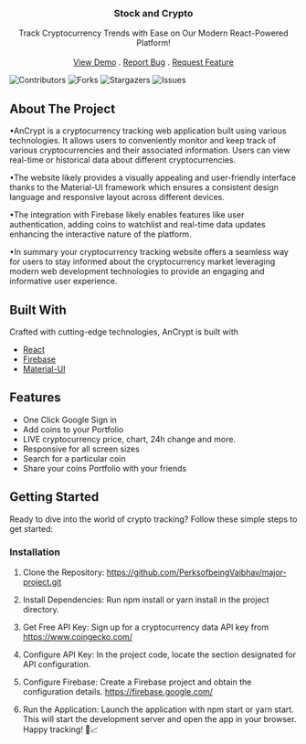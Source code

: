<br/>
<p align="center">
  <h3 align="center">Stock and Crypto</h3>

  <p align="center">
     Track Cryptocurrency Trends with Ease on Our Modern React-Powered Platform!
    <br/>
    <br/>
    <a href=" https://github.com/PerksofbeingVaibhav/major-project.git">View Demo</a>
    .
    <a href="https://github.com/PerksofbeingVaibhav/major-project/issues">Report Bug</a>
    .
    <a href="https://github.com/PerksofbeingVaibhav/major-project/issues">Request Feature</a>
  </p>
</p>

![Contributors](https://img.shields.io/github/contributors/ThisIsSahaj/AnCrypt?color=dark-green) ![Forks](https://img.shields.io/github/forks/ThisIsSahaj/AnCrypt?style=social) ![Stargazers](https://img.shields.io/github/stars/ThisIsSahaj/AnCrypt?style=social) ![Issues](https://img.shields.io/github/issues/ThisIsSahaj/AnCrypt) 

## About The Project

•AnCrypt is a cryptocurrency tracking web application built using various technologies. 
It allows users to conveniently monitor and keep track of various cryptocurrencies and their associated information. Users can view real-time or historical data about different cryptocurrencies. 

•The website likely provides a visually appealing and user-friendly interface thanks to the Material-UI framework which ensures a consistent design language and responsive layout across different devices. 

•The integration with Firebase likely enables features like user authentication, adding coins to watchlist and real-time data updates enhancing the interactive nature of the platform. 

•In summary your cryptocurrency tracking website offers a seamless way for users to stay informed about the cryptocurrency market leveraging modern web development technologies to provide an engaging and informative user experience.

## Built With

Crafted with cutting-edge technologies, AnCrypt is built with

* [React](https://react.dev/)
* [Firebase](https://firebase.google.com/)
* [Material-UI](https://mui.com/)

## Features

- One Click Google Sign in
- Add coins to your Portfolio
- LIVE cryptocurrency price, chart, 24h change and more.
- Responsive for all screen sizes
- Search for a particular coin
- Share your coins Portfolio with your friends

## Getting Started

Ready to dive into the world of crypto tracking? Follow these simple steps to get started:

### Installation



1. Clone the Repository: https://github.com/PerksofbeingVaibhav/major-project.git

2. Install Dependencies:  Run npm install or yarn install in the project directory.

3. Get Free API Key: Sign up for a cryptocurrency data API key from https://www.coingecko.com/

4. Configure API Key: In the project code, locate the section designated for API configuration.

5. Configure Firebase: Create a Firebase project and obtain the configuration details. https://firebase.google.com/

6. Run the Application: Launch the application with npm start or yarn start. This will start the development server and open the app in your browser.
Happy tracking! 🚀📈



